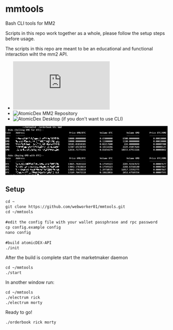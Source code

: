 # mmtools
Bash CLI tools for MM2

Scripts in this repo work together as a whole, please follow the setup steps before usage.

The scripts in this repo are meant to be an educational and functional interaction wiht the mm2 API.

* ![AtomicDex MM2 API Docs](https://developers.atomicdex.io/basic-docs/atomicdex/atomicdex-api.html)
* ![AtomicDex MM2 Repository](https://github.com/KomodoPlatform/atomicDEX-API)
* ![AtomicDex Desktop](https://github.com/KomodoPlatform/atomicDEX-Desktop) (if you don't want to use CLI)

![orderbook.png](./img/orderbook.png)

## Setup

```
cd ~
git clone https://github.com/webworker01/mmtools.git
cd ~/mmtools

#edit the config file with your wallet passphrase and rpc password
cp config.example config
nano config

#build atomicDEX-API
./init
```

After the build is complete start the marketmaker daemon

```
cd ~/mmtools
./start
```

In another window run:

```
cd ~/mmtools
./electrum rick
./electrum morty
```

Ready to go!

```
./orderbook rick morty
```
